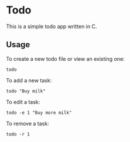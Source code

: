Todo
====

This is a simple todo app written in C.

Usage
-----

To create a new todo file or view an existing one:

    todo

To add a new task:

    todo "Buy milk"

To edit a task:

    todo -e 1 "Buy more milk"

To remove a task:

    todo -r 1
